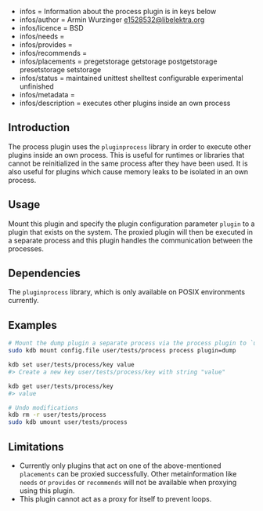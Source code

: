 - infos = Information about the process plugin is in keys below
- infos/author = Armin Wurzinger <e1528532@libelektra.org>
- infos/licence = BSD
- infos/needs =
- infos/provides =
- infos/recommends =
- infos/placements = pregetstorage getstorage postgetstorage presetstorage setstorage
- infos/status = maintained unittest shelltest configurable experimental unfinished
- infos/metadata =
- infos/description = executes other plugins inside an own process

## Introduction

The process plugin uses the `pluginprocess` library in order to execute other plugins
inside an own process.
This is useful for runtimes or libraries that cannot be reinitialized in the same process
after they have been used.
It is also useful for plugins which cause memory leaks to be isolated in an own process.

## Usage

Mount this plugin and specify the plugin configuration parameter `plugin` to a plugin that exists on
the system. The proxied plugin will then be executed in a separate process and this plugin handles
the communication between the processes.

## Dependencies

The `pluginprocess` library, which is only available on POSIX environments currently.

## Examples

```sh
# Mount the dump plugin a separate process via the process plugin to `user/examples/process`
sudo kdb mount config.file user/tests/process process plugin=dump

kdb set user/tests/process/key value
#> Create a new key user/tests/process/key with string "value"

kdb get user/tests/process/key
#> value

# Undo modifications
kdb rm -r user/tests/process
sudo kdb umount user/tests/process
```

## Limitations

- Currently only plugins that act on one of the above-mentioned `placements` can be proxied
successfully. Other metainformation like `needs` or `provides` or `recommends` will not be
available when proxying using this plugin.
- This plugin cannot act as a proxy for itself to prevent loops.
